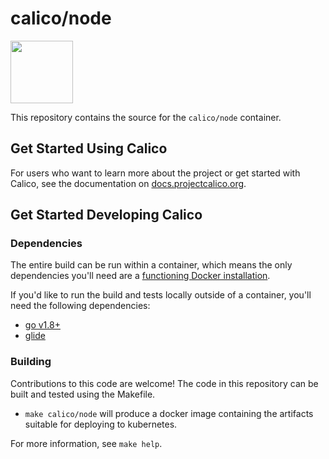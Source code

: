 # calico/node
<img src="http://docs.projectcalico.org/images/felix.png" width="100" height="100">

This repository contains the source for the `calico/node` container.

## Get Started Using Calico

For users who want to learn more about the project or get started with Calico, see the documentation on [docs.projectcalico.org](https://docs.projectcalico.org).

## Get Started Developing Calico

### Dependencies

The entire build can be run within a container, which means the only dependencies you'll need are a [functioning Docker installation](https://docs.docker.com/engine/installation/).

If you'd like to run the build and tests locally outside of a container, you'll need the following dependencies:

- [go v1.8+](https://golang.org/doc/install)
- [glide](https://github.com/Masterminds/glide/)

### Building

Contributions to this code are welcome!  The code in this repository can be built and tested using the Makefile.

- `make calico/node` will produce a docker image containing the artifacts suitable for deploying to kubernetes.

For more information, see `make help`.

[kdd]: http://docs.projectcalico.org/v2.0/getting-started/kubernetes/installation/hosted/k8s-backend/
